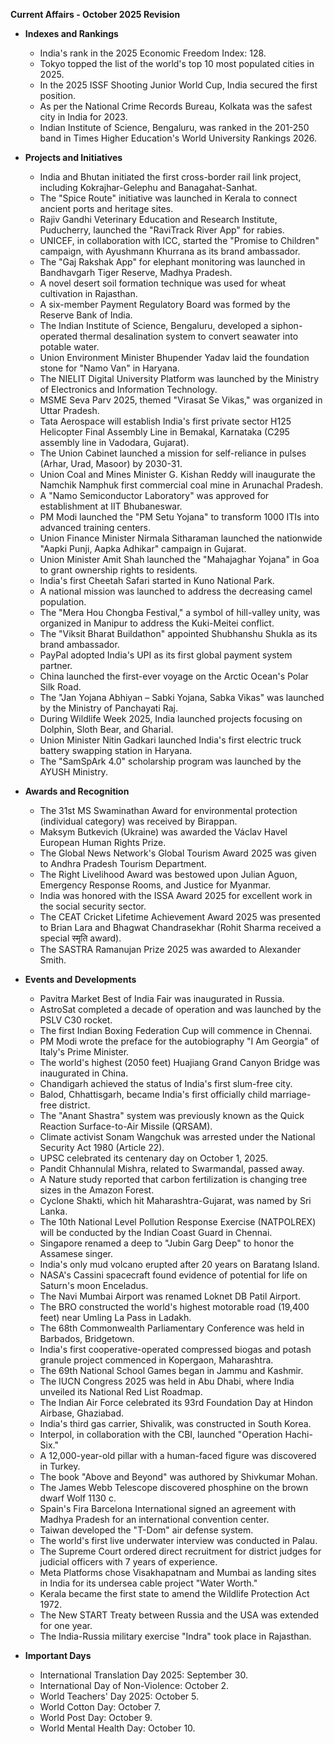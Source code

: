 **Current Affairs - October 2025 Revision**

*   **Indexes and Rankings**
    *   India's rank in the 2025 Economic Freedom Index: 128.
    *   Tokyo topped the list of the world's top 10 most populated cities in 2025.
    *   In the 2025 ISSF Shooting Junior World Cup, India secured the first position.
    *   As per the National Crime Records Bureau, Kolkata was the safest city in India for 2023.
    *   Indian Institute of Science, Bengaluru, was ranked in the 201-250 band in Times Higher Education's World University Rankings 2026.

*   **Projects and Initiatives**
    *   India and Bhutan initiated the first cross-border rail link project, including Kokrajhar-Gelephu and Banagahat-Sanhat.
    *   The "Spice Route" initiative was launched in Kerala to connect ancient ports and heritage sites.
    *   Rajiv Gandhi Veterinary Education and Research Institute, Puducherry, launched the "RaviTrack River App" for rabies.
    *   UNICEF, in collaboration with ICC, started the "Promise to Children" campaign, with Ayushmann Khurrana as its brand ambassador.
    *   The "Gaj Rakshak App" for elephant monitoring was launched in Bandhavgarh Tiger Reserve, Madhya Pradesh.
    *   A novel desert soil formation technique was used for wheat cultivation in Rajasthan.
    *   A six-member Payment Regulatory Board was formed by the Reserve Bank of India.
    *   The Indian Institute of Science, Bengaluru, developed a siphon-operated thermal desalination system to convert seawater into potable water.
    *   Union Environment Minister Bhupender Yadav laid the foundation stone for "Namo Van" in Haryana.
    *   The NIELIT Digital University Platform was launched by the Ministry of Electronics and Information Technology.
    *   MSME Seva Parv 2025, themed "Virasat Se Vikas," was organized in Uttar Pradesh.
    *   Tata Aerospace will establish India's first private sector H125 Helicopter Final Assembly Line in Bemakal, Karnataka (C295 assembly line in Vadodara, Gujarat).
    *   The Union Cabinet launched a mission for self-reliance in pulses (Arhar, Urad, Masoor) by 2030-31.
    *   Union Coal and Mines Minister G. Kishan Reddy will inaugurate the Namchik Namphuk first commercial coal mine in Arunachal Pradesh.
    *   A "Namo Semiconductor Laboratory" was approved for establishment at IIT Bhubaneswar.
    *   PM Modi launched the "PM Setu Yojana" to transform 1000 ITIs into advanced training centers.
    *   Union Finance Minister Nirmala Sitharaman launched the nationwide "Aapki Punji, Aapka Adhikar" campaign in Gujarat.
    *   Union Minister Amit Shah launched the "Mahajaghar Yojana" in Goa to grant ownership rights to residents.
    *   India's first Cheetah Safari started in Kuno National Park.
    *   A national mission was launched to address the decreasing camel population.
    *   The "Mera Hou Chongba Festival," a symbol of hill-valley unity, was organized in Manipur to address the Kuki-Meitei conflict.
    *   The "Viksit Bharat Buildathon" appointed Shubhanshu Shukla as its brand ambassador.
    *   PayPal adopted India's UPI as its first global payment system partner.
    *   China launched the first-ever voyage on the Arctic Ocean's Polar Silk Road.
    *   The "Jan Yojana Abhiyan – Sabki Yojana, Sabka Vikas" was launched by the Ministry of Panchayati Raj.
    *   During Wildlife Week 2025, India launched projects focusing on Dolphin, Sloth Bear, and Gharial.
    *   Union Minister Nitin Gadkari launched India's first electric truck battery swapping station in Haryana.
    *   The "SamSpArk 4.0" scholarship program was launched by the AYUSH Ministry.

*   **Awards and Recognition**
    *   The 31st MS Swaminathan Award for environmental protection (individual category) was received by Birappan.
    *   Maksym Butkevich (Ukraine) was awarded the Václav Havel European Human Rights Prize.
    *   The Global News Network's Global Tourism Award 2025 was given to Andhra Pradesh Tourism Department.
    *   The Right Livelihood Award was bestowed upon Julian Aguon, Emergency Response Rooms, and Justice for Myanmar.
    *   India was honored with the ISSA Award 2025 for excellent work in the social security sector.
    *   The CEAT Cricket Lifetime Achievement Award 2025 was presented to Brian Lara and Bhagwat Chandrasekhar (Rohit Sharma received a special स्मृति award).
    *   The SASTRA Ramanujan Prize 2025 was awarded to Alexander Smith.

*   **Events and Developments**
    *   Pavitra Market Best of India Fair was inaugurated in Russia.
    *   AstroSat completed a decade of operation and was launched by the PSLV C30 rocket.
    *   The first Indian Boxing Federation Cup will commence in Chennai.
    *   PM Modi wrote the preface for the autobiography "I Am Georgia" of Italy's Prime Minister.
    *   The world's highest (2050 feet) Huajiang Grand Canyon Bridge was inaugurated in China.
    *   Chandigarh achieved the status of India's first slum-free city.
    *   Balod, Chhattisgarh, became India's first officially child marriage-free district.
    *   The "Anant Shastra" system was previously known as the Quick Reaction Surface-to-Air Missile (QRSAM).
    *   Climate activist Sonam Wangchuk was arrested under the National Security Act 1980 (Article 22).
    *   UPSC celebrated its centenary day on October 1, 2025.
    *   Pandit Chhannulal Mishra, related to Swarmandal, passed away.
    *   A Nature study reported that carbon fertilization is changing tree sizes in the Amazon Forest.
    *   Cyclone Shakti, which hit Maharashtra-Gujarat, was named by Sri Lanka.
    *   The 10th National Level Pollution Response Exercise (NATPOLREX) will be conducted by the Indian Coast Guard in Chennai.
    *   Singapore renamed a deep to "Jubin Garg Deep" to honor the Assamese singer.
    *   India's only mud volcano erupted after 20 years on Baratang Island.
    *   NASA's Cassini spacecraft found evidence of potential for life on Saturn's moon Enceladus.
    *   The Navi Mumbai Airport was renamed Loknet DB Patil Airport.
    *   The BRO constructed the world's highest motorable road (19,400 feet) near Umling La Pass in Ladakh.
    *   The 68th Commonwealth Parliamentary Conference was held in Barbados, Bridgetown.
    *   India's first cooperative-operated compressed biogas and potash granule project commenced in Kopergaon, Maharashtra.
    *   The 69th National School Games began in Jammu and Kashmir.
    *   The IUCN Congress 2025 was held in Abu Dhabi, where India unveiled its National Red List Roadmap.
    *   The Indian Air Force celebrated its 93rd Foundation Day at Hindon Airbase, Ghaziabad.
    *   India's third gas carrier, Shivalik, was constructed in South Korea.
    *   Interpol, in collaboration with the CBI, launched "Operation Hachi-Six."
    *   A 12,000-year-old pillar with a human-faced figure was discovered in Turkey.
    *   The book "Above and Beyond" was authored by Shivkumar Mohan.
    *   The James Webb Telescope discovered phosphine on the brown dwarf Wolf 1130 c.
    *   Spain's Fira Barcelona International signed an agreement with Madhya Pradesh for an international convention center.
    *   Taiwan developed the "T-Dom" air defense system.
    *   The world's first live underwater interview was conducted in Palau.
    *   The Supreme Court ordered direct recruitment for district judges for judicial officers with 7 years of experience.
    *   Meta Platforms chose Visakhapatnam and Mumbai as landing sites in India for its undersea cable project "Water Worth."
    *   Kerala became the first state to amend the Wildlife Protection Act 1972.
    *   The New START Treaty between Russia and the USA was extended for one year.
    *   The India-Russia military exercise "Indra" took place in Rajasthan.

*   **Important Days**
    *   International Translation Day 2025: September 30.
    *   International Day of Non-Violence: October 2.
    *   World Teachers' Day 2025: October 5.
    *   World Cotton Day: October 7.
    *   World Post Day: October 9.
    *   World Mental Health Day: October 10.